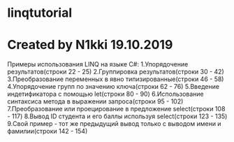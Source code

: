 # linqtutorial
# Created by N1kki 19.10.2019

Примеры использования LINQ на языке C#:
1.Упорядочение результатов(строки 22 - 25)
2.Группировка результатов(строки 30 - 42)
3.Преобразование переменных в явно типизированные(строки 46 - 58)
4.Упорядочение групп по значению ключа(строки 62 - 76)
5.Введение индетификатора с помощью let(строки 80 - 90)
6.Использование синтаксиса метода в выражении запроса(строки 95 - 102)
7.Преобразование или проецирование в предложение select(строки 108 - 117)
8.Вывод ID студента и его баллы используя select(строки 123 - 135)
9.Свой пример - тот же предыдущий вывод только с выводом имени и фамилии(строки 142 - 154)
